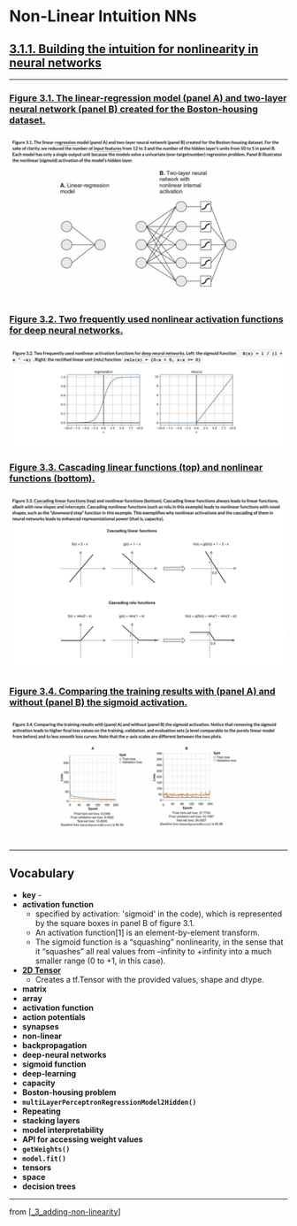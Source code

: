 # Non-Linear Intuition NNs

## [**3.1.1.** Building the intuition for nonlinearity in neural networks](https://livebook.manning.com/book/deep-learning-with-javascript/chapter-3/23)

---

### [**Figure 3.1.** The linear-regression model (panel A) and two-layer neural network (panel B) created for the Boston-housing dataset.](https://livebook.manning.com/book/deep-learning-with-javascript/chapter-3/ch03fig01)

<img src="../../../assets/figures/Figure_3-1.png">

### [**Figure 3.2.** Two frequently used nonlinear activation functions for deep neural networks.](https://livebook.manning.com/book/deep-learning-with-javascript/chapter-3/ch03fig02)

<img src="../../../assets/figures/Figure_3-2.png">

### [**Figure 3.3.** Cascading linear functions (top) and nonlinear functions (bottom).](https://livebook.manning.com/book/deep-learning-with-javascript/chapter-3/ch03fig04)

<img src="../../../assets/figures/Figure_3-3.png">

### [**Figure 3.4.** Comparing the training results with (panel A) and without (panel B) the sigmoid activation.](https://livebook.manning.com/book/deep-learning-with-javascript/chapter-3/ch03fig04)

<img src="../../../assets/figures/Figure_3-4.png">

---

## **Vocabulary**

- **key** -
- **activation function**
  - specified by activation: 'sigmoid' in the code), which is represented by the square boxes in panel B of figure 3.1.
  - An activation function[1] is an element-by-element transform.
  - The sigmoid function is a “squashing” nonlinearity, in the sense that it “squashes” all real values from –infinity to +infinity into a much smaller range (0 to +1, in this case).
- [**2D Tensor**](https://js.tensorflow.org/api/0.6.1/#tensor2d)
  - Creates a tf.Tensor with the provided values, shape and dtype.
- **matrix**
- **array**
- **activation function**
- **action potentials**
- **synapses**
- **non-linear**
- **backpropagation**
- **deep-neural networks**
- **sigmoid function**
- **deep-learning**
- **capacity**
- **Boston-housing problem**
- **`multiLayerPerceptronRegressionModel2Hidden()`**
- **Repeating**
- **stacking layers**
- **model interpretability**
- **API for accessing weight values**
- **`getWeights()`**
- **`model.fit()`**
- **tensors**
- **space**
- **decision trees**

---

from [[_3_adding-non-linearity]]

[//begin]: # "Autogenerated link references for markdown compatibility"
[_3_adding-non-linearity]: ../_3_adding-non-linearity.md "♒️ NON-LINEARITY"
[//end]: # "Autogenerated link references"
